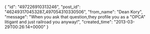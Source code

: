  {
   "id": "497226910313246",
   "post_id": "462493170453287_497054310330506",
   "from_name": "Dean Kory",
   "message": "When you ask that question,they profile you as a \"OPCA\"  litigant and just railroad you anyway!",
   "created_time": "2013-03-29T00:26:14+0000"
 }
